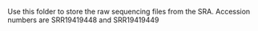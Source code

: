 Use this folder to store the raw sequencing files from the SRA. Accession numbers are SRR19419448 and SRR19419449
